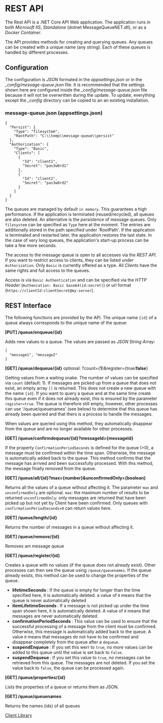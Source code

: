 # REST API

The Rest API is a .NET Core API Web application. The application runs in both *Microsoft IIS*, *Standalone* (dotnet MessageQueueNET.dll), or as a *Docker Container*.

The API provides methods for creating and querying queues. Any queues can be created with a unique name (any string). Each of these queues is handled by different processes.

## Configuration

The configuration is *JSON* formated in the *appsettings.json* or in the *_config/message-queue.json* file. It is recommended that the settings shown here are configured
inside the *_config/message-queue.json* file because it will not be overwritten during the update. To update, everything except the *_config* directory can be copied to an an existing installation.

### message-queue.json (appsettings.json)

```
{
  "Persist": {
    "Type": "filesystem",
    "RootPath": "C:\\temp\\message-queue\\persist"
  },
  "Authorization": {
    "Type": "Basic",
    "Clients": [
      {
        "Id": "client1",
        "Secret": "pas3w0rd1"
      },
      {
        "Id": "client2",
        "Secret": "pas3w0rd2"
      }
    ]
  }
}
```

The queues are managed by default `in memory`. This guarantees a high performance. If the application is terminated (reused/recycled), all queues are also deleted.
An alternative is the *persistence* of message queues. Only `filesystem` can be specified as `Type` here at the moment. The entries are additionally stored in the path specified under 'RootPath'.
If the application is terminated and restarted later, the application restores the last state. In the case of very long queues, the application's start-up process can be take a few more seconds.

The access to the message queue is open to all accesses via the *REST API*. If you want to restrict access to clients, they can be listed under `Authorization`.
Only `Basic` is currently offered as a type. All *Clients* have the same rights and full access to the queues.

Access is via `Basic Authentication` and can be specified via the *HTTP Header* (`Authencation: Basic base64(id:secret)`) or url format (`https://clientId:clientSecret@my-server`). 

## REST Interface

The following functions are provided by the API. The unique name `{id}` of a queue always corresponds to the unique name of the queue:

**[PUT] /queue/enqueue/{id}**

Adds new values to a queue. The values are passed as *JSON String Array*:

```
[
  "message1", "message2"
]
```

**[GET] /queue/dequeue/{id}** optional: ?count={**1**}&register={true/**false**}

Getting values from a waiting snake. The number of values can be specified via `count` (default: 1). If messages are picked up from a queue that does not exist,
an empty array `[]` is returned. This does not create a new queue with the name `{id}`. 
If you want to query a queue and at the same time create this queue even if it does not already exist, this is ensured by the parameter `register=true`.
The queue is therefore still empty, however, other processes can use '/queue/queuenames' (see below) to determine that this queue has already been queried and that thers is a process to handle the messages.

When values are queried using this method, they automatically disappear from the queue and are no longer available for other processes.

**[GET] /queue/confirmdequeue/{id}?messageId={messageId}**

If the property ``ConfirmationPeriodSeconds`` is defined for the queue (>0), a message must be confirmed within the
time span. Otherwise, the message is automatically added back to the queue.
This method confirms that the message has arrived and been successfully processed. With this method, the
message finally removed from the queue.

**[GET] /queue/all/{id}?max={number}&unconfirmedOnly={boolean}**

Returns all the values of a queue without affecting it.
The parameter ``max`` and ``unconfirmedOnly`` are optional.
``max``: the maximum number of results to be returned
``unconfirmedOnly``: only messages are returned that have been picked up but not yet by
Client have been confirmed. Only queues with ``confirmationPeriodSeconds>0`` can return values here.

**[GET] /queue/length/{id}**

Returns the number of messages in a queue without affecting it.

**[GET] /queue/remove/{id}**

Removes am message queue

**[GET] /queue/register/{id}**

Creates a queue with no values (if the queue does not already exist). Other processes can then see the queue using `/queue/queuenames`.
If the queue already exists, this method can be used to change the properties of the queue.

- **lifetimeSeconds <int>**: 
If the queue is empty for longer than the time specified here, it is automatically deleted. a value of ``0`` means that the queue is never automatically deleted
- **itemLifetimeSeconds <int>**: 
If a message is not picked up under the time span shown here, it is automatically deleted. A value of ``0`` means that messages are never automatically deleted.
- **confirmationPeriodSeconds <int>**: 
This value can be used to ensure that the successful processing of a message from the client
must be confirmed. Otherwise, this message is automatically added back to the queue.
A value ``0`` means that messages do not have to be confirmed and disappear completely from the queue after a ``dequeue``.
- **suspendEnqueue <bool>**: 
If you set this werr to ``true``, no more values can be added to this queue until the value is set back to ``false``.
- **suspendDequeue <bool>**: 
If you set this value to ``true``, no messages can be retrieved from this queue. The messages are not deleted. If you set the value back to ``false``, the queue can be processed again.

**[GET] /queue/properties/{id}**

Lists the properties of a queue or returns them as JSON.

**[GET] /queue/queuenames**

Returns the names (ids) of all queues

[Client Library](../client/client_en.md)